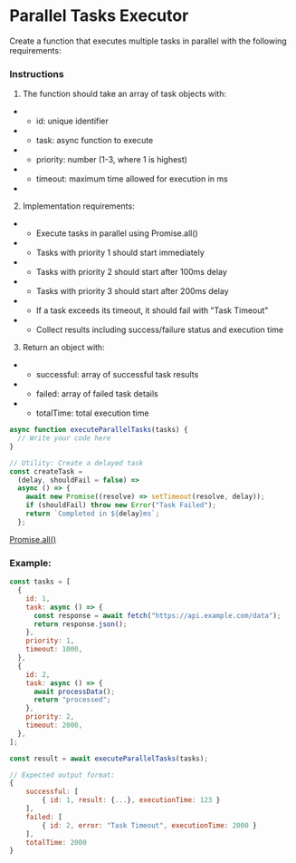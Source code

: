 # Parallel Tasks Executor

Create a function that executes multiple tasks in parallel with the following requirements:

### Instructions

1.  The function should take an array of task objects with:
- - id: unique identifier
- - task: async function to execute
- - priority: number (1-3, where 1 is highest)
- - timeout: maximum time allowed for execution in ms
-
2.  Implementation requirements:
- - Execute tasks in parallel using Promise.all()
- - Tasks with priority 1 should start immediately
- - Tasks with priority 2 should start after 100ms delay
- - Tasks with priority 3 should start after 200ms delay
- - If a task exceeds its timeout, it should fail with "Task Timeout"
- - Collect results including success/failure status and execution time

3.  Return an object with:
- - successful: array of successful task results
- - failed: array of failed task details
- - totalTime: total execution time

```js
async function executeParallelTasks(tasks) {
  // Write your code here
}

// Utility: Create a delayed task
const createTask =
  (delay, shouldFail = false) =>
  async () => {
    await new Promise((resolve) => setTimeout(resolve, delay));
    if (shouldFail) throw new Error("Task Failed");
    return `Completed in ${delay}ms`;
  };
```
[Promise.all()](https://developer.mozilla.org/ru/docs/Web/JavaScript/Reference/Global_Objects/Promise/all)

### Example:

```js
const tasks = [
  {
    id: 1,
    task: async () => {
      const response = await fetch("https://api.example.com/data");
      return response.json();
    },
    priority: 1,
    timeout: 1000,
  },
  {
    id: 2,
    task: async () => {
      await processData();
      return "processed";
    },
    priority: 2,
    timeout: 2000,
  },
];

const result = await executeParallelTasks(tasks);
```

```js
// Expected output format:
{
    successful: [
        { id: 1, result: {...}, executionTime: 123 }
    ],
    failed: [
        { id: 2, error: "Task Timeout", executionTime: 2000 }
    ],
    totalTime: 2000
}
```
